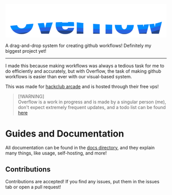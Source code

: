 ![Overflow](client/public/assets/FullLogo.png)


A drag-and-drop system for creating github workflows! Definitely my biggest project yet!

---

I made this because making workflows was always a tedious task for me to do efficiently and accurately, but with Overflow, the task of making github workflows is easier than ever with our visual-based system.

This was made for [hackclub arcade](https://hackclub.com/arcade) and is hosted through their free vps!

> [!WARNING]\
> Overflow is a work in progress and is made by a singular person (me), don't expect extremely frequent updates, and a todo list can be found [here](./development/TODO.md)

# Guides and Documentation
All documentation can be found in the [docs directory](./docs/), and they explain many things, like usage, self-hosting, and more!

## Contributions
Contributions are accepted! If you find any issues, put them in the issues tab or open a pull request!